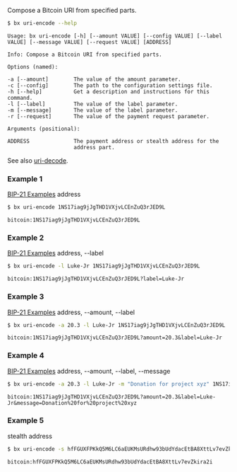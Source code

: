 Compose a Bitcoin URI from specified parts. 
```sh
$ bx uri-encode --help
```
```
Usage: bx uri-encode [-h] [--amount VALUE] [--config VALUE] [--label     
VALUE] [--message VALUE] [--request VALUE] [ADDRESS]                     

Info: Compose a Bitcoin URI from specified parts.                        

Options (named):

-a [--amount]        The value of the amount parameter.                  
-c [--config]        The path to the configuration settings file.        
-h [--help]          Get a description and instructions for this command.
-l [--label]         The value of the label parameter.                   
-m [--message]       The value of the label parameter.                   
-r [--request]       The value of the payment request parameter.         

Arguments (positional):

ADDRESS              The payment address or stealth address for the      
                     address part.
```
See also [uri-decode](bx-uri-decode).
### Example 1
[BIP-21 Examples](https://github.com/bitcoin/bips/blob/master/bip-0021.mediawiki#Examples) address
```sh
$ bx uri-encode 1NS17iag9jJgTHD1VXjvLCEnZuQ3rJED9L
```
```
bitcoin:1NS17iag9jJgTHD1VXjvLCEnZuQ3rJED9L
```
### Example 2
[BIP-21 Examples](https://github.com/bitcoin/bips/blob/master/bip-0021.mediawiki#Examples) address, --label
```sh
$ bx uri-encode -l Luke-Jr 1NS17iag9jJgTHD1VXjvLCEnZuQ3rJED9L
```
```
bitcoin:1NS17iag9jJgTHD1VXjvLCEnZuQ3rJED9L?label=Luke-Jr
```
### Example 3
[BIP-21 Examples](https://github.com/bitcoin/bips/blob/master/bip-0021.mediawiki#Examples) address, --amount, --label
```sh
$ bx uri-encode -a 20.3 -l Luke-Jr 1NS17iag9jJgTHD1VXjvLCEnZuQ3rJED9L
```
```
bitcoin:1NS17iag9jJgTHD1VXjvLCEnZuQ3rJED9L?amount=20.3&label=Luke-Jr
```
### Example 4
[BIP-21 Examples](https://github.com/bitcoin/bips/blob/master/bip-0021.mediawiki#Examples) address, --amount, --label, --message
```sh
$ bx uri-encode -a 20.3 -l Luke-Jr -m "Donation for project xyz" 1NS17iag9jJgTHD1VXjvLCEnZuQ3rJED9L
```
```
bitcoin:1NS17iag9jJgTHD1VXjvLCEnZuQ3rJED9L?amount=20.3&label=Luke-Jr&message=Donation%20for%20project%20xyz
```
### Example 5
stealth address
```sh
$ bx uri-encode -s hfFGUXFPKkQ5M6LC6aEUKMsURdhw93bUdYdacEtBA8XttLv7evZkira2i
```
```
bitcoin:hfFGUXFPKkQ5M6LC6aEUKMsURdhw93bUdYdacEtBA8XttLv7evZkira2i
```